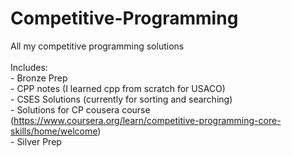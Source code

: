# Competitive-Programming
All my competitive programming solutions
<br> <br> Includes:
<br> - Bronze Prep
<br> - CPP notes (I learned cpp from scratch for USACO)
<br> - CSES Solutions (currently for sorting and searching)
<br> - Solutions for CP cousera course (https://www.coursera.org/learn/competitive-programming-core-skills/home/welcome)
<br> - Silver Prep
